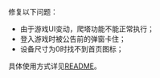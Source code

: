 修复以下问题：

- 由于游戏UI变动，爬塔功能不能正常执行；
- 登入游戏时被公告前的弹窗卡住；
- 设备尺寸为0时找不到首页图标；

具体使用方式详见[README](https://github.com/Zebartin/autoxjs-scripts/blob/master/NIKKE/README.md)。
